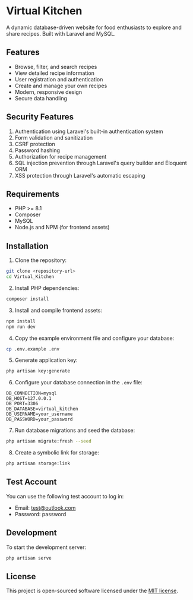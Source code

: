 # Virtual Kitchen

A dynamic database-driven website for food enthusiasts to explore and share recipes. Built with Laravel and MySQL.

## Features

- Browse, filter, and search recipes
- View detailed recipe information
- User registration and authentication
- Create and manage your own recipes
- Modern, responsive design
- Secure data handling

## Security Features

1. Authentication using Laravel's built-in authentication system
2. Form validation and sanitization
3. CSRF protection
4. Password hashing
5. Authorization for recipe management
6. SQL injection prevention through Laravel's query builder and Eloquent ORM
7. XSS protection through Laravel's automatic escaping

## Requirements

- PHP >= 8.1
- Composer
- MySQL
- Node.js and NPM (for frontend assets)

## Installation

1. Clone the repository:
```bash
git clone <repository-url>
cd Virtual_Kitchen
```

2. Install PHP dependencies:
```bash
composer install
```

3. Install and compile frontend assets:
```bash
npm install
npm run dev
```

4. Copy the example environment file and configure your database:
```bash
cp .env.example .env
```

5. Generate application key:
```bash
php artisan key:generate
```

6. Configure your database connection in the `.env` file:
```
DB_CONNECTION=mysql
DB_HOST=127.0.0.1
DB_PORT=3306
DB_DATABASE=virtual_kitchen
DB_USERNAME=your_username
DB_PASSWORD=your_password
```

7. Run database migrations and seed the database:
```bash
php artisan migrate:fresh --seed
```

8. Create a symbolic link for storage:
```bash
php artisan storage:link
```

## Test Account

You can use the following test account to log in:
- Email: test@outlook.com
- Password: password

## Development

To start the development server:
```bash
php artisan serve
```

## License

This project is open-sourced software licensed under the [MIT license](https://opensource.org/licenses/MIT).
